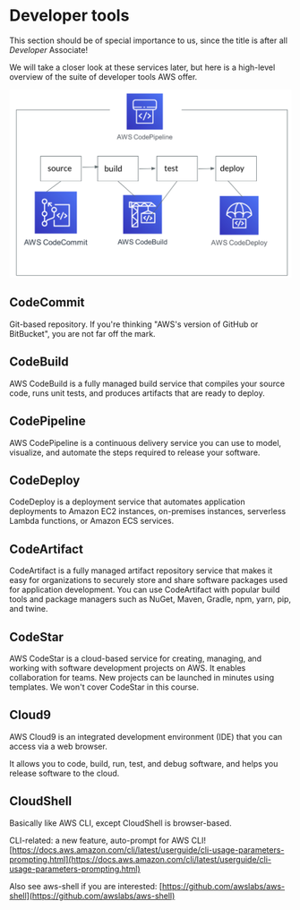 # Developer tools

This section should be of special importance to us, since the title is after all _Developer_ Associate!&#x20;

We will take a closer look at these services later, but here is a high-level overview of the suite of developer tools AWS offer.&#x20;

![An example of how these tools can be used. ](<../../.gitbook/assets/image (189).png>)

## CodeCommit

Git-based repository. If you're thinking "AWS's version of GitHub or BitBucket", you are not far off the mark.

## CodeBuild

AWS CodeBuild is a fully managed build service that compiles your source code, runs unit tests, and produces artifacts that are ready to deploy.

## CodePipeline

AWS CodePipeline is a continuous delivery service you can use to model, visualize, and automate the steps required to release your software.

## CodeDeploy

CodeDeploy is a deployment service that automates application deployments to Amazon EC2 instances, on-premises instances, serverless Lambda functions, or Amazon ECS services.

## CodeArtifact

CodeArtifact is a fully managed artifact repository service that makes it easy for organizations to securely store and share software packages used for application development. You can use CodeArtifact with popular build tools and package managers such as NuGet, Maven, Gradle, npm, yarn, pip, and twine.

## CodeStar

AWS CodeStar is a cloud-based service for creating, managing, and working with software development projects on AWS. It enables collaboration for teams. New projects can be launched in minutes using templates. We won't cover CodeStar in this course.&#x20;

## Cloud9

AWS Cloud9 is an integrated development environment (IDE) that you can access via a web browser.

It allows you to code, build, run, test, and debug software, and helps you release software to the cloud.

## CloudShell

Basically like AWS CLI, except CloudShell is browser-based.&#x20;

CLI-related: a new feature, auto-prompt for AWS CLI! [https://docs.aws.amazon.com/cli/latest/userguide/cli-usage-parameters-prompting.html](https://docs.aws.amazon.com/cli/latest/userguide/cli-usage-parameters-prompting.html)

Also see aws-shell if you are interested: [https://github.com/awslabs/aws-shell](https://github.com/awslabs/aws-shell)
